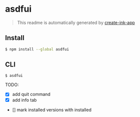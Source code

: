 # asdfui

> This readme is automatically generated by [create-ink-app](https://github.com/vadimdemedes/create-ink-app)

## Install

```bash
$ npm install --global asdfui
```

## CLI

```
$ asdfui

```

TODO:
- [x] add quit command
- [x] add info tab
- [] mark installed versions with installed
